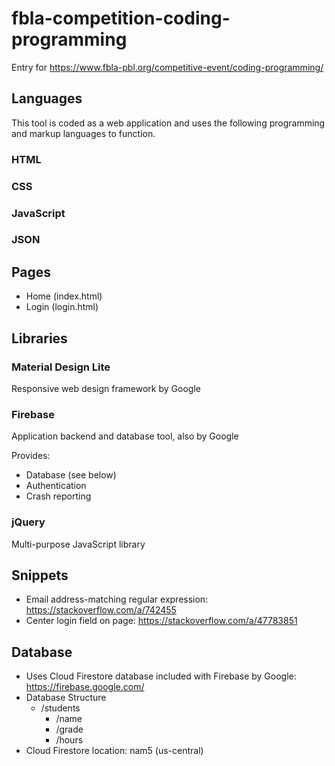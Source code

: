 # fbla-competition-coding-programming
 Entry for https://www.fbla-pbl.org/competitive-event/coding-programming/

## Languages

This tool is coded as a web application and uses the following programming and markup languages to function.

### HTML

### CSS

### JavaScript

### JSON

## Pages

 - Home (index.html)
 - Login (login.html)

## Libraries

### Material Design Lite
Responsive web design framework by Google

### Firebase
Application backend and database tool, also by Google

Provides:
- Database (see below)
- Authentication
- Crash reporting

### jQuery
Multi-purpose JavaScript library

## Snippets

 - Email address-matching regular expression: https://stackoverflow.com/a/742455
 - Center login field on page: https://stackoverflow.com/a/47783851

## Database

 - Uses Cloud Firestore database included with Firebase by Google: https://firebase.google.com/
 - Database Structure
   - /students
     - /name
     - /grade
     - /hours
 - Cloud Firestore location: nam5 (us-central)
